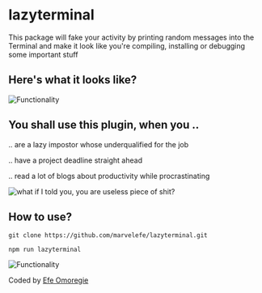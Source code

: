   
# lazyterminal

This package will fake your activity by printing random messages into the Terminal and make it look like you're compiling, installing or debugging some important stuff


## Here's what it looks like?

![Functionality](https://storage.googleapis.com/ganar-images/avatars/gif3.gif)

   
  

## You shall use this plugin, when you ..

.. are a lazy impostor whose underqualified for the job

.. have a project deadline straight ahead

.. read a lot of blogs about productivity while procrastinating

  

![what if I told you, you are useless piece of shit?](https://memegenerator.net/img/instances/65829788.jpg)

  
  
  

## How to use?

```
git clone https://github.com/marvelefe/lazyterminal.git
```

```
npm run lazyterminal
```

![Functionality](https://rawgit.com/ondrek/bebusy.js/master/graphs/gollum.jpg)

  

Coded by  [Efe Omoregie](https://efe.ng)  
